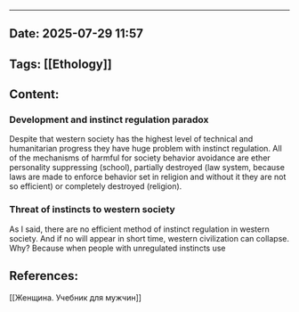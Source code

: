  ---

## Date: 2025-07-29 11:57 

## Tags: [[Ethology]]


## Content:
### Development and instinct regulation paradox 
Despite that western society has the highest level of technical and humanitarian progress they have huge problem with instinct regulation. All of the mechanisms of harmful for society behavior avoidance are ether personality suppressing (school), partially destroyed (law system, because laws are made to enforce behavior set in religion and without it they are not so efficient) or completely destroyed (religion).

### Threat of instincts to western society
As I said, there are no efficient method of instinct regulation in western society. And if no will appear in short time, western civilization can collapse. Why? Because when people with unregulated instincts use  


## References:
[[Женщина. Учебник для мужчин]]